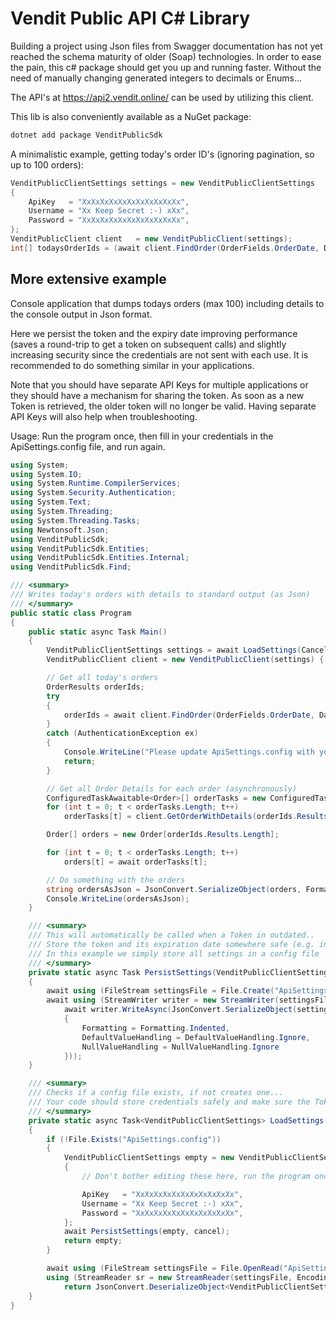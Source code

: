 # Vendit Public API C# Library


Building a project using Json files from Swagger documentation has not yet reached the schema maturity of older (Soap) technologies. In order to ease the pain, this c# package should get you up and running faster. Without the need of manually changing generated integers to decimals or Enums...

The API's at https://api2.vendit.online/ can be used by utilizing this client.

This lib is also conveniently available as a NuGet package:

```cmd
dotnet add package VenditPublicSdk
```

A minimalistic example, getting today's order ID's (ignoring pagination, so up to 100 orders):

```C#
VenditPublicClientSettings settings = new VenditPublicClientSettings
{
    ApiKey   = "XxXxXxXxXxXxXxXxXxXxXx",
    Username = "Xx Keep Secret :-) xXx",
    Password = "XxXxXxXxXxXxXxXxXxXxXx",
};
VenditPublicClient client   = new VenditPublicClient(settings);
int[] todaysOrderIds = (await client.FindOrder(OrderFields.OrderDate, DateTime.Today, FilterComparison.GreaterOrEqual)).Results;
```

## More extensive example

Console application that dumps todays orders (max 100) including details to the console output in Json format.

Here we persist the token and the expiry date improving performance (saves a round-trip to get a token on subsequent calls) and slightly increasing security since the credentials are not sent with each use. It is recommended  to do something similar in your applications.

Note that you should have separate API Keys for multiple applications or they should have a mechanism for sharing the token. As soon as a new Token is retrieved, the older token will no longer be valid. Having separate API Keys will also help when troubleshooting.

Usage: Run the program once, then fill in your credentials in the ApiSettings.config file, and run again.

```C#
using System;
using System.IO;
using System.Runtime.CompilerServices;
using System.Security.Authentication;
using System.Text;
using System.Threading;
using System.Threading.Tasks;
using Newtonsoft.Json;
using VenditPublicSdk;
using VenditPublicSdk.Entities;
using VenditPublicSdk.Entities.Internal;
using VenditPublicSdk.Find;

/// <summary>
/// Writes today's orders with details to standard output (as Json)
/// </summary>
public static class Program
{
    public static async Task Main()
    {
        VenditPublicClientSettings settings = await LoadSettings(CancellationToken.None);
        VenditPublicClient client = new VenditPublicClient(settings) { PersistSettings = PersistSettings };

        // Get all today's orders
        OrderResults orderIds;
        try
        {
            orderIds = await client.FindOrder(OrderFields.OrderDate, DateTime.Today, FilterComparison.GreaterOrEqual);
        }
        catch (AuthenticationException ex)
        {
            Console.WriteLine("Please update ApiSettings.config with your credentials.\r\n" + ex.Message);
            return;
        }

        // Get all Order Details for each order (asynchronously)
        ConfiguredTaskAwaitable<Order>[] orderTasks = new ConfiguredTaskAwaitable<Order>[orderIds.Results.Length];
        for (int t = 0; t < orderTasks.Length; t++)
            orderTasks[t] = client.GetOrderWithDetails(orderIds.Results[t]).ConfigureAwait(false);

        Order[] orders = new Order[orderIds.Results.Length];

        for (int t = 0; t < orderTasks.Length; t++)
            orders[t] = await orderTasks[t];

        // Do something with the orders
        string ordersAsJson = JsonConvert.SerializeObject(orders, Formatting.Indented);
        Console.WriteLine(ordersAsJson);
    }

    /// <summary>
    /// This will automatically be called when a Token in outdated..
    /// Store the token and its expiration date somewhere safe (e.g. in a database)
    /// In this example we simply store all settings in a config file
    /// </summary>
    private static async Task PersistSettings(VenditPublicClientSettings settings, CancellationToken cancel)
    {
        await using (FileStream settingsFile = File.Create("ApiSettings.config"))
        await using (StreamWriter writer = new StreamWriter(settingsFile, Encoding.UTF8))
            await writer.WriteAsync(JsonConvert.SerializeObject(settings, new JsonSerializerSettings()
            {
                Formatting = Formatting.Indented, 
                DefaultValueHandling = DefaultValueHandling.Ignore,
                NullValueHandling = NullValueHandling.Ignore
            }));
    }

    /// <summary>
    /// Checks if a config file exists, if not creates one...
    /// Your code should store credentials safely and make sure the Token and expiration date are also retrieved for better performance (saves a GetToken round trip) and less frequent logins (exposure of credentials).
    /// </summary>
    private static async Task<VenditPublicClientSettings> LoadSettings(CancellationToken cancel)
    {
        if (!File.Exists("ApiSettings.config"))
        {
            VenditPublicClientSettings empty = new VenditPublicClientSettings
            {
                // Don't bother editing these here, run the program once and then update ApiSettings.config with your credentials

                ApiKey   = "XxXxXxXxXxXxXxXxXxXxXx",
                Username = "Xx Keep Secret :-) xXx",
                Password = "XxXxXxXxXxXxXxXxXxXxXx",
            };
            await PersistSettings(empty, cancel);
            return empty;
        }

        await using (FileStream settingsFile = File.OpenRead("ApiSettings.config"))
        using (StreamReader sr = new StreamReader(settingsFile, Encoding.UTF8))
            return JsonConvert.DeserializeObject<VenditPublicClientSettings>(await sr.ReadToEndAsync(cancel));
    }
}
```

